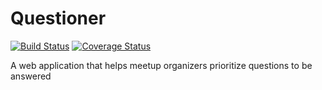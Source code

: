 # Questioner
[![Build Status](https://travis-ci.org/SolomonMacharia/Questioner.svg?branch=develop)](https://travis-ci.org/SolomonMacharia/Questioner)
[![Coverage Status](https://coveralls.io/repos/github/SolomonMacharia/Questioner/badge.svg?branch=master)](https://coveralls.io/github/SolomonMacharia/Questioner?branch=master)

A web application that helps meetup organizers prioritize questions to be answered
